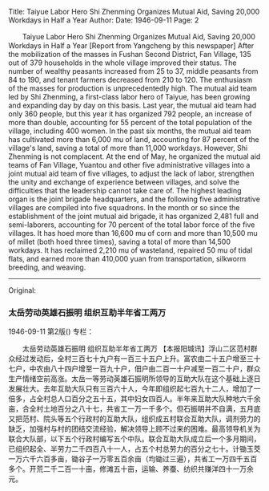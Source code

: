 Title: Taiyue Labor Hero Shi Zhenming Organizes Mutual Aid, Saving 20,000 Workdays in Half a Year
Author:
Date: 1946-09-11
Page: 2

　　Taiyue Labor Hero Shi Zhenming
    Organizes Mutual Aid, Saving 20,000 Workdays in Half a Year
    [Report from Yangcheng by this newspaper] After the mobilization of the masses in Fushan Second District, Fan Village, 135 out of 379 households in the whole village improved their status. The number of wealthy peasants increased from 25 to 37, middle peasants from 84 to 190, and tenant farmers decreased from 210 to 120. The enthusiasm of the masses for production is unprecedentedly high. The mutual aid team led by Shi Zhenming, a first-class labor hero of Taiyue, has been growing and expanding day by day on this basis. Last year, the mutual aid team had only 360 people, but this year it has organized 792 people, an increase of more than double, accounting for 55 percent of the total population of the village, including 400 women. In the past six months, the mutual aid team has cultivated more than 6,000 mu of land, accounting for 87 percent of the village's land, saving a total of more than 11,000 workdays. However, Shi Zhenming is not complacent. At the end of May, he organized the mutual aid teams of Fan Village, Yuantou and other five administrative villages into a joint mutual aid team of five villages, to adjust the lack of labor, strengthen the unity and exchange of experience between villages, and solve the difficulties that the leadership cannot take care of. The highest leading organ is the joint brigade headquarters, and the following five administrative villages are compiled into five squadrons. In the month or so since the establishment of the joint mutual aid brigade, it has organized 2,481 full and semi-laborers, accounting for 70 percent of the total labor force of the five villages. It has hoed more than 16,600 mu of corn and more than 10,500 mu of millet (both hoed three times), saving a total of more than 14,500 workdays. It has reclaimed 2,210 mu of wasteland, repaired 50 mu of tidal flats, and earned more than 410,000 yuan from transportation, silkworm breeding, and weaving.



<hr /> 

Original: 


### 太岳劳动英雄石振明  组织互助半年省工两万

1946-09-11
第2版()
专栏：

　　太岳劳动英雄石振明
    组织互助半年省工两万
    【本报阳城讯】浮山二区范村群众经过发动后，全村三百七十九户有一百三十五户上升。富农由二十五户增至三十七户，中农由八十四户增至一百九十户，佃户由二百一十户减至一百二十户，群众生产情绪空前高涨。太岳一等劳动英雄石振明所领导的互助大队在这个基础上逐日发展壮大。去年互助大队只有三百六十人，今年即组织起七百九十二人，增加了一倍多，占全村总人口百分之五十五，其中妇女四百人。半年来互助大队种地六千余亩，合全村土地百分之八十七，共省工一万一千多个。但石振明并不自满，五月底又把范村、院头等五个行政村的互助大队，组织成五村联合互助大队，调剂劳力的缺乏，加强村与村的团结交流经验，解决领导上顾不过来的困难。最高领导机关为联合大队部，以下五个行政村编写五个中队。联合互助大队成立后一个多月期间，已组织起全、半劳力二千四百八十一人，占五个村总劳力的百分之七十。计锄玉茭一万六千六百多亩，锄谷子一万零五百余亩（均锄过三遍），共省工一万四千五百多个。开荒二千二百一十亩，修滩五十亩，运输、养蚕、纺织共赚洋四十一万余元。
